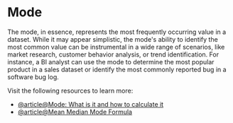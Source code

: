 # Mode

The mode, in essence, represents the most frequently occurring value in a dataset. While it may appear simplistic, the mode's ability to identify the most common value can be instrumental in a wide range of scenarios, like market research, customer behavior analysis, or trend identification. For instance, a BI analyst can use the mode to determine the most popular product in a sales dataset or identify the most commonly reported bug in a software bug log.

Visit the following resources to learn more:

- [@article@Mode: What is it and how to calculate it](https://www.investopedia.com/terms/m/mode.asp)
- [@article@Mean Median Mode Formula](https://www.cuemath.com/mean-median-mode-formula/)